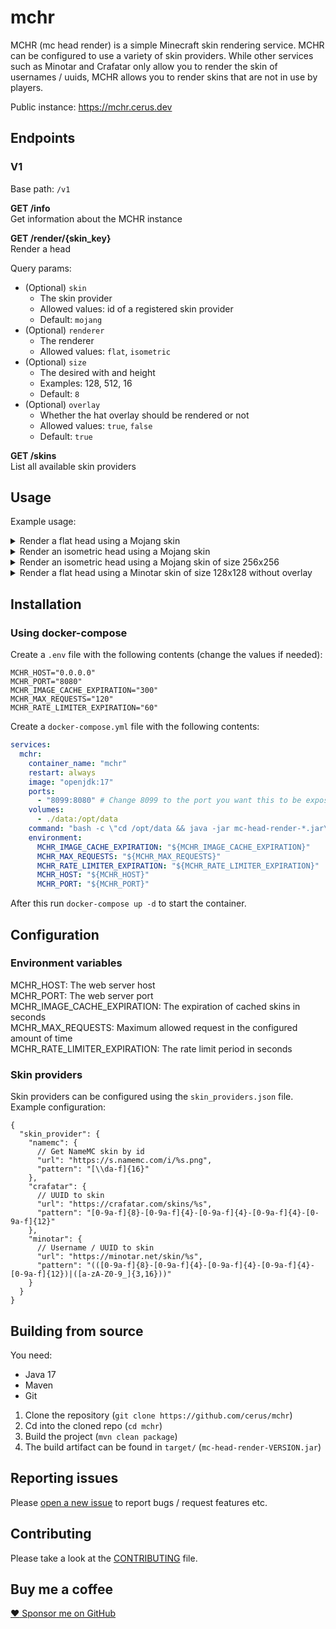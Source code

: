 # mchr

MCHR (mc head render) is a simple Minecraft skin rendering service. MCHR can be configured to use a variety of skin providers. While other services
such as Minotar and Crafatar only allow you to render the skin of usernames / uuids, MCHR allows you to render skins that are not in use by players.

Public instance: https://mchr.cerus.dev

## Endpoints

### V1

Base path: `/v1`

**GET /info**\
Get information about the MCHR instance

**GET /render/{skin_key}**\
Render a head

Query params:

- (Optional) `skin`
    - The skin provider
    - Allowed values: id of a registered skin provider
    - Default: `mojang`
- (Optional) `renderer`
    - The renderer
    - Allowed values: `flat`, `isometric`
- (Optional) `size`
    - The desired with and height
    - Examples: 128, 512, 16
    - Default: `8`
- (Optional) `overlay`
    - Whether the hat overlay should be rendered or not
    - Allowed values: `true`, `false`
    - Default: `true`

**GET /skins**\
List all available skin providers

## Usage

Example usage:

<details>
  <summary>Render a flat head using a Mojang skin</summary>
  <a href="https://mchr.cerus.dev/v1/render/74d1e08b0bb7e9f590af27758125bbed1778ac6cef729aedfcb9613e9911ae75">https://mchr.cerus.dev/v1/render/74d1e08b0bb7e9f590af27758125bbed1778ac6cef729aedfcb9613e9911ae75</a><br>
  <img src="https://mchr.cerus.dev/v1/render/74d1e08b0bb7e9f590af27758125bbed1778ac6cef729aedfcb9613e9911ae75" alt="Rendered image">
</details>

<details>
  <summary>Render an isometric head using a Mojang skin</summary>
  <a href="https://mchr.cerus.dev/v1/render/74d1e08b0bb7e9f590af27758125bbed1778ac6cef729aedfcb9613e9911ae75?renderer=isometric">https://mchr.cerus.dev/v1/render/74d1e08b0bb7e9f590af27758125bbed1778ac6cef729aedfcb9613e9911ae75?renderer=isometric</a><br>
  <img src="https://mchr.cerus.dev/v1/render/74d1e08b0bb7e9f590af27758125bbed1778ac6cef729aedfcb9613e9911ae75?renderer=isometric" alt="Rendered image">
</details>

<details>
  <summary>Render an isometric head using a Mojang skin of size 256x256</summary>
  <a href="https://mchr.cerus.dev/v1/render/74d1e08b0bb7e9f590af27758125bbed1778ac6cef729aedfcb9613e9911ae75?renderer=isometric&size=256">https://mchr.cerus.dev/v1/render/74d1e08b0bb7e9f590af27758125bbed1778ac6cef729aedfcb9613e9911ae75?renderer=isometric&size=256</a><br>
  <img src="https://mchr.cerus.dev/v1/render/74d1e08b0bb7e9f590af27758125bbed1778ac6cef729aedfcb9613e9911ae75?renderer=isometric&size=256" alt="Rendered image">
</details>

<details>
  <summary>Render a flat head using a Minotar skin of size 128x128 without overlay</summary>
  <a href="https://mchr.cerus.dev/v1/render/Cerus_?skin=minotar&size=128&overlay=false">https://mchr.cerus.dev/v1/render/Cerus_?skin=minotar&size=128&overlay=false</a><br>
  <img src="https://mchr.cerus.dev/v1/render/Cerus_?skin=minotar&size=128&overlay=false" alt="Rendered image">
</details>

## Installation

### Using docker-compose

Create a `.env` file with the following contents (change the values if needed):

```
MCHR_HOST="0.0.0.0"
MCHR_PORT="8080"
MCHR_IMAGE_CACHE_EXPIRATION="300"
MCHR_MAX_REQUESTS="120"
MCHR_RATE_LIMITER_EXPIRATION="60"
```

Create a `docker-compose.yml` file with the following contents:

```yaml
services:
  mchr:
    container_name: "mchr"
    restart: always
    image: "openjdk:17"
    ports:
      - "8099:8080" # Change 8099 to the port you want this to be exposed on
    volumes:
      - ./data:/opt/data
    command: "bash -c \"cd /opt/data && java -jar mc-head-render-*.jar\""
    environment:
      MCHR_IMAGE_CACHE_EXPIRATION: "${MCHR_IMAGE_CACHE_EXPIRATION}"
      MCHR_MAX_REQUESTS: "${MCHR_MAX_REQUESTS}"
      MCHR_RATE_LIMITER_EXPIRATION: "${MCHR_RATE_LIMITER_EXPIRATION}"
      MCHR_HOST: "${MCHR_HOST}"
      MCHR_PORT: "${MCHR_PORT}"
```

After this run `docker-compose up -d` to start the container.

## Configuration

### Environment variables

MCHR_HOST: The web server host\
MCHR_PORT: The web server port\
MCHR_IMAGE_CACHE_EXPIRATION: The expiration of cached skins in seconds\
MCHR_MAX_REQUESTS: Maximum allowed request in the configured amount of time\
MCHR_RATE_LIMITER_EXPIRATION: The rate limit period in seconds

### Skin providers

Skin providers can be configured using the `skin_providers.json` file. Example configuration:

```json5
{
  "skin_provider": {
    "namemc": {
      // Get NameMC skin by id
      "url": "https://s.namemc.com/i/%s.png",
      "pattern": "[\\da-f]{16}"
    },
    "crafatar": {
      // UUID to skin
      "url": "https://crafatar.com/skins/%s",
      "pattern": "[0-9a-f]{8}-[0-9a-f]{4}-[0-9a-f]{4}-[0-9a-f]{4}-[0-9a-f]{12}"
    },
    "minotar": {
      // Username / UUID to skin
      "url": "https://minotar.net/skin/%s",
      "pattern": "(([0-9a-f]{8}-[0-9a-f]{4}-[0-9a-f]{4}-[0-9a-f]{4}-[0-9a-f]{12})|([a-zA-Z0-9_]{3,16}))"
    }
  }
}
```

## Building from source

You need:

- Java 17
- Maven
- Git

1. Clone the repository (`git clone https://github.com/cerus/mchr`)
2. Cd into the cloned repo (`cd mchr`)
3. Build the project (`mvn clean package`)
4. The build artifact can be found in `target/` (`mc-head-render-VERSION.jar`)

## Reporting issues

Please [open a new issue](https://github.com/cerus/mchr/issues/new) to report bugs / request features etc.

## Contributing

Please take a look at the [CONTRIBUTING](CONTRIBUTING.md) file.

## Buy me a coffee

[:heart: Sponsor me on GitHub](https://github.com/sponsors/cerus)
